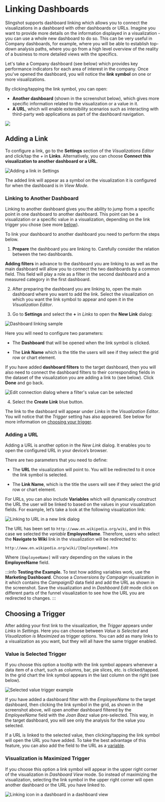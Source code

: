 # Linking Dashboards

Slingshot supports dashboard linking which allows you to connect the visualizations in a dashboard with other dashboards or URLs. Imagine you want to provide more details on the information displayed in a visualization - you can use a whole new dashboard to do so. This can be very useful in Company dashboards, for example, where you will be able to establish top-down analysis paths, where you go from a high level overview of the reality of a business to more detailed views with the specifics. 

Let's take a Company dashboard (see below) which provides key performance indicators for each area of interest in the company. Once you've opened the dashboard, you will notice the **link symbol** on one or more visualizations. 

By clicking/tapping the link symbol, you can open: 

* **Another dashboard** (shown in the screenshot below), which gives more specific information related to the visualization or a value in it.
* **A URL**, which will enable extensibility scenarios such as interacting with third-party web applications as part of the dashboard navigation. 

![](images/sample-linked-dashboards.png)

## Adding a Link 

To configure a link, go to the **Settings** section of the *Visualizations Editor* and click/tap the *+* in **Links**. Alternatively, you can choose **Connect this visualization to another dashboard or a URL**.

![Adding a link in Settings](images/settings-linking-option.png)

The added link will appear as a symbol on the visualization it is configured for when the dashboard is in *View Mode*.  

### Linking to Another Dashboard

Linking to another dashboard gives you the ability to jump from a specific point in one dashboard to another dashboard. This point can be a visualization or a specific value in a visualization, depending on the link trigger you chose (see more [below](#choosing-a-trigger)).

To link your dashboard to another dashboard you need to perform the steps below.  

1. **Prepare** the dashboard you are linking to. Carefully consider the relation between the two dashboards. 

  **Adding filters** in advance to the dashboard you are linking to as well as the main dashboard will allow you to connect the two dashboards by a common field. This field will play a role as a filter in the second dashboard and a measured category in the first dashboard. 

2. After preparing the dashboard you are linking to, open the main dashboard where you want to add the link. Select the visualization on which you want the link symbol to appear and open it in the *Visualization Editor*. 

3. Go to **Settings** and select the **+** in *Links* to open the **New Link** dialog: 

  ![Dashboard linking sample](images/connecting-to-another-dashboard-option.png)

  Here you will need to configure two parameters:

  * The **Dashboard** that will be opened when the link symbol is clicked.

  * The **Link Name** which is the title the users will see if they select the grid row or chart element.

  If you have added **dashboard filters** to the target dashboard, then you will also need to connect the dashboard filters to their corresponding fields in the dataset of the visualization you are adding a link to (see below). Click **Done** and go back. 

  ![Edit connection dialog where a filter's value can be selected](images/edit-connection-dialog.png)

4. Select the **Create Link** blue button. 

The link to the dashboard will appear under *Links* in the *Visualization Editor*. You will notice that the *Trigger* setting has also appeared. See below for more information on [choosing your trigger](#choosing-a-trigger).  

### Adding a URL 

Adding a URL is another option in the *New Link* dialog. It enables you to open the configured URL in your device’s browser. 

There are two parameters that you need to define:

  - The **URL** the visualization will point to. You will be redirected to it once the link symbol is selected.
  
  - The **Link Name**, which is the title the users will see if they select the grid row or chart element.

For URLs, you can also include **Variables** which will dynamically
construct the URL the user will be linked to based on the values in your
visualization fields. For example, let’s take a look at the following
visualization link:

![Linking to  URL in a new link dialog](images/linking-to-url.png)

The URL has been set to `http://www.en.wikipedia.org/wiki`, and in this case we selected the *variable* **EmployeeName**. Therefore, users who select
the **Navigate to Wiki** link in the visualization will be redirected to:

`http://www.en.wikipedia.org/wiki/[EmployeeName].htm`

Where `[EmployeeName]` will vary depending on the values in the **EmployeeName** field.

:::info **Testing the Example.**
To test how adding variables work, use the **Marketing Dashboard**. Choose a *Conversions by Campaign* visualization in it which contains the *CampaignID* data field and add the URL as shown in the screenshot. Save the visualization and in *Dashboard Edit* mode click on different parts of the funnel visualization to see how the URL you are redirected to changes. 
:::

## Choosing a Trigger

After adding your first link to the visualization, the *Trigger* appears under *Links* in *Settings*. Here you can choose between *Value is Selected* and *Visualization is Maximized* as trigger options. 
You can add as many links to a visualization as you want, but they will all have the same trigger enabled. 

### Value is Selected Trigger

If you choose this option a tooltip with the link symbol appears whenever a data item of a chart, such as columns, bar, pie slices, etc. is clicked/tapped. In the grid chart the link symbol appears in the last column on the right (see below).

![Selected value trigger example](images/selected-value-trigger.png)

If you have added a dashboard filter with the *EmployeeName* to the target dashboard, then clicking the link symbol in the grid, as shown in the screenshot above, will open another dashboard filtered by the *EmployeeName* field with the *Joan Baez* value pre-selected. This way, in the target dashboard, you will see only the analysis for the value you selected.

If a URL is linked to the selected value, then clicking/tapping the link symbol will open the URL you have added. To take the best advantage of this feature, you can also add the field to the URL as a [variable](#adding-a-url). 

### Visualization is Maximized Trigger 

If you choose this option a link symbol will appear in the upper right corner of the visualization in *Dashboard View* mode. So instead of maximizing the visualization, selecting the link symbol in the upper right corner will open another dashboard or the URL you have linked to.

![Linking icon in a dashboard in a dashboard view](images/maximized-visualization-trigger.png)